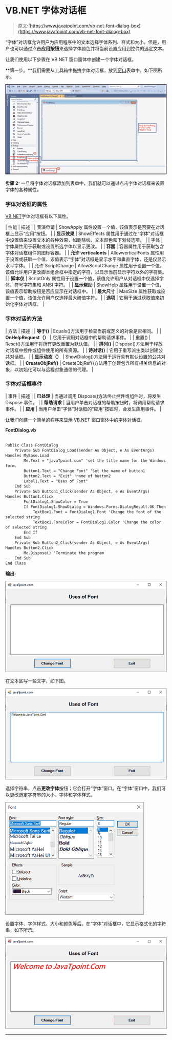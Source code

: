 # VB.NET 字体对话框

> 原文:[https://www.javatpoint.com/vb-net-font-dialog-box](https://www.javatpoint.com/vb-net-font-dialog-box)

“字体”对话框允许用户为应用程序中的文本选择字体系列、样式和大小。但是，用户也可以通过点击**应用按钮**来选择字体颜色并将当前设置应用到控件的选定文本。

让我们使用以下步骤在 VB.NET 窗口窗体中创建一个字体对话框。

**第一步。**我们需要从工具箱中拖拽字体对话框，放到[窗口](https://www.javatpoint.com/windows)表单中，如下图所示。

![VB.NET Font Dialog Box](img/7fbf380b08a0153892d6b4eea342fdba.png)

**步骤 2:** 一旦将字体对话框添加到表单中，我们就可以通过点击字体对话框来设置字体的各种属性。

### 字体对话框的属性

[VB.NET](https://www.javatpoint.com/vb-net)字体对话框有以下属性。

| 性能 | 描述 |
| 表演申请 | ShowApply 属性设置一个值，该值表示是否要在对话框上显示“应用”按钮。 |
| **显示效果** | ShowEffects 属性用于通过在“字体”对话框中设置值来设置文本的各种效果，如删除线、文本颜色和下划线选项。 |
| 字体 | 字体属性用于获取或设置所选字体以显示更改。 |
| **容器** | 容器属性用于获取包含字体对话框组件的图标容器。 |
| **允许 verticalonts** | AllowverticalFonts 属性用于设置或获取一个值，该值表示“字体”对话框是显示水平和垂直字体，还是仅显示水平字体。 |
| 允许 ScriptChange | AllowScriptChange 属性用于设置一个值，该值允许用户更改脚本组合框中指定的字符，以显示当前显示字符以外的字符集。 |
| **脚本仅** | ScriptOnly 属性用于设置一个值，该值允许用户从对话框中仅选择字体、符号字符集和 ANSI 字符。 |
| **显示帮助** | ShowHelp 属性用于设置一个值，该值表示帮助按钮是否应显示在对话框中。 |
| **最大尺寸** | MaxSize 属性获取或设置一个值，该值允许用户仅选择最大磅值字符。 |
| **选项** | 它用于通过获取值来初始化字体对话框。 |

### 字体对话的方法

| 方法 | 描述 |
| **等于()** | Equals()方法用于检查当前或定义的对象是否相同。 |
| **OnHelpRequest（）** | 它用于调用对话框中的帮助请求事件。 |
| 重置() | Reset()方法用于将所有更改重置为默认值。 |
| **排列()** | Dispose()方法用于释放对话框中控件或组件使用的所有资源。 |
| **诗对话()** | 它用于重写派生类以创建公共对话框。 |
| **显示动态（）** | ShowDialog()方法用于运行具有默认设置的公共对话框。 |
| **CreateObjRef()** | CreateObjRef()方法用于创建包含所有相关信息的对象，以初始化可以与远程对象通信的代理。 |

### 字体对话框事件

| 事件 | 描述 |
| **已处理** | 当通过调用 Dispose()方法终止控件或组件时，将发生 Dispose 事件。 |
| **帮助请求** | 当用户单击对话框的帮助按钮时，将调用帮助请求事件。 |
| **应用** | 当用户单击“字体”对话框的“应用”按钮时，会发生应用事件。 |

让我们创建一个简单的程序来显示 VB.NET 窗口窗体中的字体对话框。

**FontDialog.vb**

```

Public Class FontDialog
    Private Sub FontDialog_Load(sender As Object, e As EventArgs) Handles MyBase.Load
        Me.Text = "javaTpoint.com" 'set the title name for the Windows form.
        Button1.Text = "Change Font" 'Set the name of button1
        Button2.Text = "Exit" 'name of button2
        Label1.Text = "Uses of Font"
    End Sub
    Private Sub Button1_Click(sender As Object, e As EventArgs) Handles Button1.Click
        FontDialog1.ShowColor = True
        If FontDialog1.ShowDialog = Windows.Forms.DialogResult.OK Then
            TextBox1.Font = FontDialog1.Font 'Change the font of the selected string
            TextBox1.ForeColor = FontDialog1.Color 'Change the color of selected string
        End If
    End Sub
    Private Sub Button2_Click(sender As Object, e As EventArgs) Handles Button2.Click
        Me.Dispose() 'Terminate the program
    End Sub
End Class

```

**输出:**

![VB.NET Font Dialog Box](img/4d53dbdf3dbbe98bc9606863834d35f2.png)

在文本区写一些文字，如下图。

![VB.NET Font Dialog Box](img/949b9e32cc545ef28caa2c625fef0a80.png)

选择字符串，点击**更改字体**按钮；它会打开“字体”窗口。在“字体”窗口中，我们可以更改选定字符串的大小、字体和字体样式。

![VB.NET Font Dialog Box](img/588c714fd745929d99212c1e55b4eb6b.png)

设置字体、字体样式、大小和颜色等后。在“字体”对话框中，它显示格式化的字符串，如下所示。

![VB.NET Font Dialog Box](img/feed0312d67f6df43588349396244bd7.png)

* * *